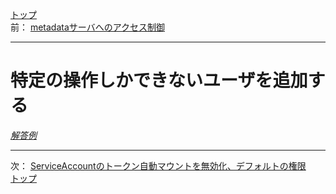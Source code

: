 [トップ](../README.md)  
前： [metadataサーバへのアクセス制御](metadata-server.md)  

---

# 特定の操作しかできないユーザを追加する

[*解答例*](../ans/user.md)  

---

次： [ServiceAccountのトークン自動マウントを無効化、デフォルトの権限](serviceaccount.md)  
[トップ](../README.md)  
